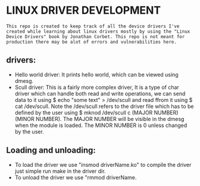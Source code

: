 # LINUX DRIVER DEVELOPMENT
    This repo is created to keep track of all the device drivers I've created while learning about linux drivers mostly by using the "Linux Device Drivers" book by Jonathan Corbet. This repo is not meant for production there may be alot of errors and vulnerabilities here.

## drivers:
- Hello world driver:
    It prints hello world, which can be viewed using dmesg.
- Scull driver:
    This is a fairly more complex driver, It is a type of char driver which can handle both read and write operations, we can send data to it using $ echo "some text" > /dev/scull and read ffrom it using $ cat /dev/scull. Note the /dev/scull refers to the driver file which has to be defined by the user using $ mknod /dev/scull c (MAJOR NUMBER) (MINOR NUMBER). The MAJOR NUMBER will be visible in the dmesg when the module is loaded. The MINOR NUMBER is 0 unless changed by the user.

## Loading and unloading:
- To load the driver we use "insmod driverName.ko" to compile the driver just simple run make in the driver dir.
- To unload the driver we use "rmmod driverName.
